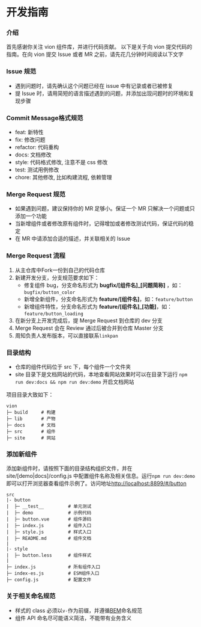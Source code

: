 # 开发指南

### 介绍

首先感谢你关注 vion 组件库，并进行代码贡献。
以下是关于向 vion 提交代码的指南。在向 vion 提交 Issue 或者 MR 之前，请先花几分钟时间阅读以下文字

### Issue 规范

- 遇到问题时，请先确认这个问题已经在 issue 中有记录或者已被修复
- 提 Issue 时，请用简短的语言描述遇到的问题，并添加出现问题时的环境和复现步骤

### Commit Message格式规范
- feat: 新特性
- fix: 修改问题
- refactor: 代码重构
- docs: 文档修改
- style: 代码格式修改, 注意不是 css 修改
- test: 测试用例修改
- chore: 其他修改, 比如构建流程, 依赖管理

### Merge Request 规范

- 如果遇到问题，建议保持你的 MR 足够小。保证一个 MR 只解决一个问题或只添加一个功能
- 当新增组件或者修改原有组件时，记得增加或者修改测试代码，保证代码的稳定
- 在 MR 中请添加合适的描述，并关联相关的 Issue

### Merge Request 流程
1. 从主仓库中Fork一份到自己的代码仓库
2. 新建开发分支，分支规范要求如下：
   - 修复组件 bug，分支命名形式为 **bugfix/[组件名]\_[问题简称]** ，如：`bugfix/button_color`
   - 新增全新组件，分支命名形式为 **feature/[组件名]**，如：`feature/button`
   - 新增组件特性，分支命名形式为 **feature/[组件名]\_[功能]**，如：`feature/button_loading`
3. 在新分支上开发完成后，提 Merge Request 到仓库的 dev 分支
4. Merge Request 会在 Review 通过后被合并到仓库 Master 分支
5. 周知负责人发布版本，可以直接联系`linkpan`

### 目录结构

- 仓库的组件代码位于 src 下，每个组件一个文件夹
- site 目录下是文档网站的代码，本地查看网站效果时可以在目录下运行 `npm run dev:docs && npm run dev:demo` 开启文档网站

项目目录大致如下：

```
vion
├─ build     # 构建
├─ lib       # 产物
├─ docs      # 文档
├─ src       # 组件
├─ site      # 网站
```

### 添加新组件

添加新组件时，请按照下面的目录结构组织文件，并在 site/[demo|docs]/config.js 中配置组件名称及相关信息。运行`npm run dev:demo`即可以打开浏览器查看组件示例了。访问地址[http://localhost:8899/#/button](http://localhost:8899/#/button)

```
src
|- button
|  ├─ __test__         # 单元测试
|  ├─ demo             # 示例代码
|  ├─ button.vue       # 组件源码
|  ├─ index.js         # 组件入口
|  ├─ style.js         # 样式入口
|  ├─ README.md        # 组件文档
|
|- style
|  ├─ button.less      # 组件样式
|
├─ index.js            # 所有组件入口
├─ index-es.js         # ESM组件入口
├─ config.js           # 配置文件
```

### 关于相关命名规范

- 样式的 class 必须以`v-`作为前缀，并遵循[BEM](https://github.com/Tencent/tmt-workflow/wiki/%E2%92%9B-%5B%E8%A7%84%E8%8C%83%5D--CSS-BEM-%E4%B9%A6%E5%86%99%E8%A7%84%E8%8C%83)命名规范
- 组件 API 命名尽可能语义简洁，不能带有业务含义
